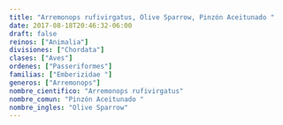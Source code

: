 ```yaml
---
title: "Arremonops rufivirgatus, Olive Sparrow, Pinzón Aceitunado "
date: 2017-08-18T20:46:32-06:00
draft: false
reinos: ["Animalia"]
divisiones: ["Chordata"]
clases: ["Aves"]
ordenes: ["Passeriformes"]
familias: ["Emberizidae "]
generos: ["Arremonops"]
nombre_cientifico: "Arremonops rufivirgatus"
nombre_comun: "Pinzón Aceitunado "
nombre_ingles: "Olive Sparrow"
---
```

